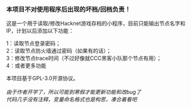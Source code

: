 ### 本项目不对使用程序后出现的坏档/回档负责！
这是一个用于读取/修改Hacknet游戏存档的小程序，目前只能输出节点名字和IP，计划以后添加以下功能：<br>

1：读取节点登录密码；<br>
2：读取节点防火墙通过密码（如果有的话）；<br>
3：修改节点trace时间（不过好像就CCC黑客小队那个节点有用）；<br>
4：或者更多功能<br>

本项目基于GPL-3.0开源协议。 <br>                                             
*由于作者开学了，所以可能到寒假才能更新功能和改bug了<br>
代码几乎没有注释，变量命名格式也是构思，凑合着看吧*
